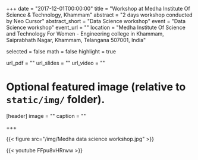 +++
date = "2017-12-01T00:00:00"
title = "Workshop at Medha Institute Of Science & Technology, Khammam"
abstract = "2 days workshop conducted by Neo Cursor"
abstract_short = "Data Science workshop"
event = "Data Science workshop"
event_url = ""
location = "Medha Institute Of Science and Technology For Women - Engineering college in Khammam, Saiprabhath Nagar, Khammam, Telangana 507001, India"


selected = false
math = false
highlight = true

url_pdf = ""
url_slides = ""
url_video = ""

# Optional featured image (relative to `static/img/` folder).
[header]
image = ""
caption = ""

+++

{{< figure src="/img/Medha data science workshop.jpg" >}}

{{< youtube FFpu8vHRrww >}}
